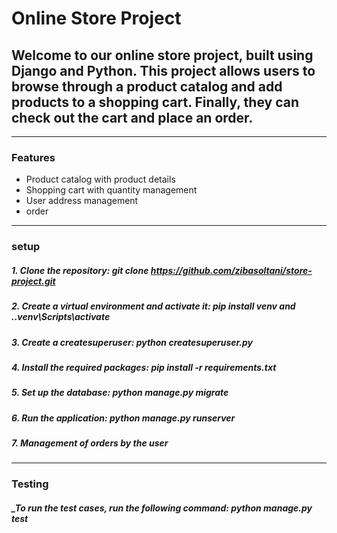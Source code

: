 # Online Store Project

**Welcome to our online store project, built using Django and Python. This project allows users to browse through a product catalog and add products to a shopping cart. Finally, they can check out the cart and place an order.**
------------------
------------------

### Features
+  Product catalog with product details
+  Shopping cart with quantity management
+  User address management
+  order 
------------------

### setup
   #####   1. Clone the repository: git clone https://github.com/zibasoltani/store-project.git 
   #####   2.  Create a virtual environment and activate it: pip install venv  and  .\.venv\Scripts\activate
   #####   3.  Create a createsuperuser: python createsuperuser.py  
   #####   4.  Install the required packages: pip install -r requirements.txt
   #####   5.  Set up the database: python manage.py migrate
   #####   6.  Run the application: python manage.py runserver
   #####   7.  Management of orders by the user
------------------

### Testing
   ##### _To run the test cases, run the following command: python manage.py test
 
 
 



